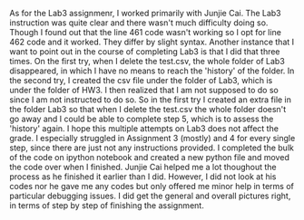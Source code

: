   As for the Lab3 assignmenr, I worked primarily with Junjie Cai. The Lab3 instruction was quite clear and there wasn't much difficulty doing so. Though I found out that the line 461 code wasn't working so I opt for line 462 code and it worked. They differ by slight syntax. Another instance that I want to point out in the course of completing Lab3 is that I did that three times. On the first try, when I delete the test.csv, the whole folder of Lab3 disappeared, in which I have no means to reach the 'history' of the folder. In the second try, I created the csv file under the folder of Lab3, which is under the folder of HW3. I then realized that I am not supposed to do so since I am not instructed to do so. So in the first try I created an extra file in the folder Lab3 so that when I delete the test.csv the whole folder doesn't go away and I could be able to complete step 5, which is to assess the 'history' again. I hope this multiple attempts on Lab3 does not affect the grade. 
  I especially struggled in Assignment 3 (mostly) and 4 for every single step, since there are just not any instructions provided. I completed the bulk of the code on ipython notebook and created a new python file and moved the code over when I finished. Junjie Cai helped me a lot thoughout the process as he finished it earlier than I did. However, I did not look at his codes nor he gave me any codes but only offered me minor help in terms of particular debugging issues. I did get the general and overall pictures right, in terms of step by step of finishing the assignment.